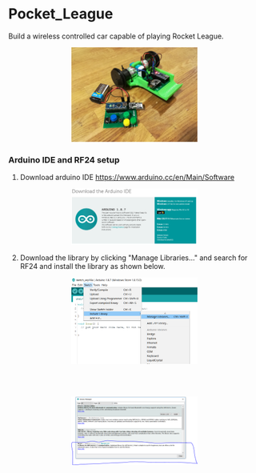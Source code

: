# Pocket_League
Build a wireless controlled car capable of playing Rocket League.

<p align="center">
  <img src="https://github.com/MAKENTNU/Pocket_League/blob/master/img/Pocket_car.jpg" width="50%">
</p>

### Arduino IDE and RF24 setup

1. Download arduino IDE https://www.arduino.cc/en/Main/Software
<p align="center">
  <img src="https://github.com/MAKENTNU/Pocket_League/blob/master/img/Arduino%20IDE.PNG" width="50%">
</p>

2. Download the library by clicking "Manage Libraries..." and search for RF24 and install the library as shown below.

<p align="center">
  <img src="https://github.com/MAKENTNU/Pocket_League/blob/master/img/bibliotek.PNG" width="50%">
</p>

<br></br>

<p align="center">
  <img src="https://github.com/MAKENTNU/Pocket_League/blob/master/img/rf24.PNG" width="50%">
</p>


